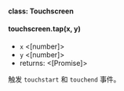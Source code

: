 #### class: Touchscreen

#### touchscreen.tap(x, y)
- `x` <[number]>
- `y` <[number]>
- returns: <[Promise]>

触发 `touchstart` 和 `touchend` 事件。